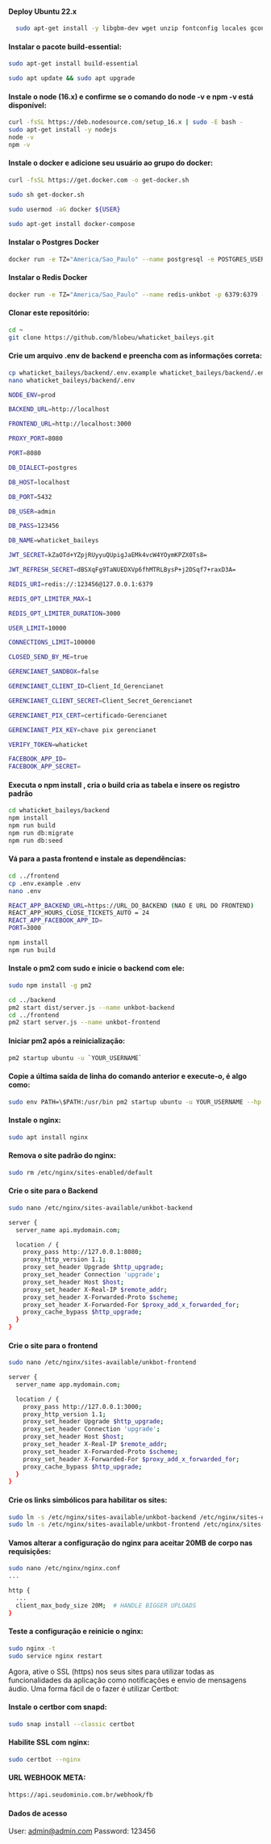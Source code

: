 #### Deploy Ubuntu 22.x

```bash
  sudo apt-get install -y libgbm-dev wget unzip fontconfig locales gconf-service libasound2 libatk1.0-0 libc6 libcairo2 libcups2 libdbus-1-3 libexpat1 libfontconfig1 libgcc1 libgconf-2-4 libgdk-pixbuf2.0-0 libglib2.0-0 libgtk-3-0 libnspr4 libpango-1.0-0 libpangocairo-1.0-0 libstdc++6 libx11-6 libx11-xcb1 libxcb1 libxcomposite1 libxcursor1 libxdamage1 libxext6 libxfixes3 libxi6 libxrandr2 libxrender1 libxss1 libxtst6 ca-certificates fonts-liberation libappindicator1 libnss3 lsb-release xdg-utils git
```

#### Instalar o pacote  build-essential:

```bash
sudo apt-get install build-essential
```

```bash
sudo apt update && sudo apt upgrade
```

#### Instale o node (16.x) e confirme se o comando do node -v e npm -v está disponível:

```bash
curl -fsSL https://deb.nodesource.com/setup_16.x | sudo -E bash -
sudo apt-get install -y nodejs
node -v
npm -v
```


#### Instale o docker e adicione seu usuário ao grupo do docker:

```bash
curl -fsSL https://get.docker.com -o get-docker.sh

sudo sh get-docker.sh

sudo usermod -aG docker ${USER}

sudo apt-get install docker-compose
```

#### Instalar o Postgres Docker 

```bash
docker run -e TZ="America/Sao_Paulo" --name postgresql -e POSTGRES_USER=unkbot -e POSTGRES_PASSWORD=Suasenha -e POSTGRES_DB=db_name -p 5432:5432 -d --restart=always -v /data:/var/lib/postgresql/data -d postgres
```

#### Instalar o Redis Docker 

```bash
docker run -e TZ="America/Sao_Paulo" --name redis-unkbot -p 6379:6379 -d --restart=always redis:latest redis-server --appendonly yes --requirepass "suaSenha"
```

#### Clonar este repositório:

```bash
cd ~
git clone https://github.com/hlobeu/whaticket_baileys.git
```

#### Crie um arquivo .env de backend e preencha com as informações correta:

```bash
cp whaticket_baileys/backend/.env.example whaticket_baileys/backend/.env
nano whaticket_baileys/backend/.env
```

```bash
NODE_ENV=prod

BACKEND_URL=http://localhost

FRONTEND_URL=http://localhost:3000

PROXY_PORT=8080

PORT=8080

DB_DIALECT=postgres

DB_HOST=localhost

DB_PORT=5432

DB_USER=admin

DB_PASS=123456

DB_NAME=whaticket_baileys

JWT_SECRET=kZaOTd+YZpjRUyyuQUpigJaEMk4vcW4YOymKPZX0Ts8=

JWT_REFRESH_SECRET=dBSXqFg9TaNUEDXVp6fhMTRLBysP+j2DSqf7+raxD3A=

REDIS_URI=redis://:123456@127.0.0.1:6379

REDIS_OPT_LIMITER_MAX=1

REDIS_OPT_LIMITER_DURATION=3000

USER_LIMIT=10000

CONNECTIONS_LIMIT=100000

CLOSED_SEND_BY_ME=true

GERENCIANET_SANDBOX=false

GERENCIANET_CLIENT_ID=Client_Id_Gerencianet

GERENCIANET_CLIENT_SECRET=Client_Secret_Gerencianet

GERENCIANET_PIX_CERT=certificado-Gerencianet

GERENCIANET_PIX_KEY=chave pix gerencianet

VERIFY_TOKEN=whaticket

FACEBOOK_APP_ID=
FACEBOOK_APP_SECRET=

```

#### Executa o npm install , cria o build cria as tabela e insere os registro padrão

```bash
cd whaticket_baileys/backend
npm install
npm run build
npm run db:migrate
npm run db:seed
```

#### Vá para a pasta frontend e instale as dependências:

```bash
cd ../frontend
cp .env.example .env
nano .env
```

```bash
REACT_APP_BACKEND_URL=https://URL_DO_BACKEND (NAO E URL DO FRONTEND)
REACT_APP_HOURS_CLOSE_TICKETS_AUTO = 24
REACT_APP_FACEBOOK_APP_ID=
PORT=3000
```

```bash
npm install
npm run build
```

#### Instale o pm2 **com sudo** e inicie o backend com ele:

```bash
sudo npm install -g pm2

cd ../backend
pm2 start dist/server.js --name unkbot-backend
cd ../frontend
pm2 start server.js --name unkbot-frontend

```

#### Iniciar pm2 após a reinicialização:

```bash
pm2 startup ubuntu -u `YOUR_USERNAME`
```

#### Copie a última saída de linha do comando anterior e execute-o, é algo como:

```bash
sudo env PATH=\$PATH:/usr/bin pm2 startup ubuntu -u YOUR_USERNAME --hp /home/YOUR_USERNAM
```

#### Instale o nginx:

```bash
sudo apt install nginx
```

#### Remova o site padrão do nginx:

```bash
sudo rm /etc/nginx/sites-enabled/default
```

#### Crie o site para o Backend
```bash
sudo nano /etc/nginx/sites-available/unkbot-backend
```

```bash
server {
  server_name api.mydomain.com;

  location / {
    proxy_pass http://127.0.0.1:8080;
    proxy_http_version 1.1;
    proxy_set_header Upgrade $http_upgrade;
    proxy_set_header Connection 'upgrade';
    proxy_set_header Host $host;
    proxy_set_header X-Real-IP $remote_addr;
    proxy_set_header X-Forwarded-Proto $scheme;
    proxy_set_header X-Forwarded-For $proxy_add_x_forwarded_for;
    proxy_cache_bypass $http_upgrade;
  }
}
```

#### Crie o site para o frontend

```bash
sudo nano /etc/nginx/sites-available/unkbot-frontend
```

```bash
server {
  server_name app.mydomain.com;

  location / {
    proxy_pass http://127.0.0.1:3000;
    proxy_http_version 1.1;
    proxy_set_header Upgrade $http_upgrade;
    proxy_set_header Connection 'upgrade';
    proxy_set_header Host $host;
    proxy_set_header X-Real-IP $remote_addr;
    proxy_set_header X-Forwarded-Proto $scheme;
    proxy_set_header X-Forwarded-For $proxy_add_x_forwarded_for;
    proxy_cache_bypass $http_upgrade;
  }
}
```

#### Crie os links simbólicos para habilitar os sites:

```bash
sudo ln -s /etc/nginx/sites-available/unkbot-backend /etc/nginx/sites-enabled
sudo ln -s /etc/nginx/sites-available/unkbot-frontend /etc/nginx/sites-enabled
```

#### Vamos alterar a configuração do nginx para aceitar 20MB de corpo nas requisições:

```bash
sudo nano /etc/nginx/nginx.conf
...

http {
  ...
  client_max_body_size 20M;  # HANDLE BIGGER UPLOADS
}

```

#### Teste a configuração e reinicie o nginx:

```bash
sudo nginx -t
sudo service nginx restart
```

Agora, ative o SSL (https) nos seus sites para utilizar todas as funcionalidades da aplicação como notificações e envio de mensagens áudio. Uma forma fácil de o fazer é utilizar Certbot:

#### Instale o certbor com snapd:

```bash
sudo snap install --classic certbot
```

#### Habilite SSL com nginx:

```bash
sudo certbot --nginx
```


#### URL WEBHOOK META:

```bash
https://api.seudominio.com.br/webhook/fb
```

#### Dados de acesso

User: admin@admin.com
Password: 123456